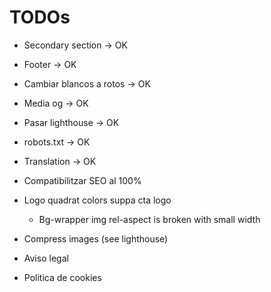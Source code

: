# TODOs

* Secondary section -> OK
* Footer -> OK
* Cambiar blancos a rotos -> OK
* Media og -> OK
* Pasar lighthouse -> OK
* robots.txt -> OK
* Translation -> OK


* Compatibilitzar SEO al 100%
* Logo quadrat colors suppa cta logo
    * Bg-wrapper img rel-aspect is broken with small width
* Compress images (see lighthouse)
* Aviso legal
* Politica de cookies